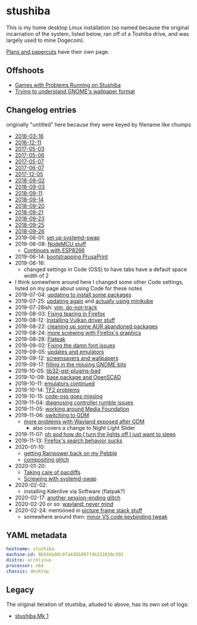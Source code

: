 # stushiba

This is my home desktop Linux installation (so named because the original incarnation of the system, listed below, ran off of a Toshiba drive, and was largely used to mine Dogecoin).

[Plans and papercuts](4fb610f1-0da4-43b6-9412-cf71bdd321e9.md) have their own page.

## Offshoots

- [Games with Problems Running on Stushiba](a2b8ab13-d698-43fb-ae1f-ce0bfa329d6e.md)
- [Trying to understand GNOME's wallpaper format](cd850ec1-4f00-42f2-88a5-8642b25ccb64.md)

## Changelog entries

originally "untitled" here because they were keyed by filename like chumps

- [2016-03-16](ad019cf8-64f8-4681-9931-4b0dcceb2c93.md)
- [2016-12-11](9b5912b1-03de-429e-9c9e-2deb2fc6ae6f.md)
- [2017-05-03](ef21ba59-958c-4966-8600-4fed0a70baf6.md)
- [2017-05-06](577c672e-eb18-48a2-9be4-7b34fc0e4401.md)
- [2017-05-07](ddb6459b-a138-41f8-a1a4-254f1fb9ab1d.md)
- [2017-06-07](2122ae78-f2e7-4483-94cf-005d2c2f6c5f.md)
- [2017-12-05](090df42e-a402-4ff4-861f-8f859e5a06b6.md)
- [2018-09-02](26fb2438-859c-47a5-9061-5b0a58dd23d6.md)
- [2018-09-03](2d56e088-b885-47a9-8b4b-bd1de34e9578.md)
- [2018-09-11](976ee65b-6456-4d8d-9e51-311b8427e921.md)
- [2018-09-14](579dee9a-defa-4881-9575-ecf4c879e185.md)
- [2018-09-20](3c0a0407-e370-46e8-83b0-59b77008b05d.md)
- [2018-09-21](d3a0433d-c1ca-4a1e-8d23-63597e83fc9b.md)
- [2018-09-23](fe89dae6-b4e5-44bc-96f9-55e29871973b.md)
- [2018-09-25](f7043fb2-f469-484a-9b87-85eb9d0429a1.md)
- [2018-09-26](14d56ce8-fe20-47cb-898b-d83741b7da99.md)
- 2019-06-01: [set up systemd-swap](61f9d56c-03b4-4c7c-9acd-401797319e52.md)
- 2019-06-08: [NodeMCU stuff](bca97022-a0ef-410c-80ef-79bc7282ca8d.md)
  - [Continues with ESP8266](d5456d01-f45d-48d5-962b-81198e93062e.md)
- 2019-06-14: [bootstrapping PrusaPrint](f03fdba5-633d-40d9-844e-7fa35442fd3a.md)
- 2019-06-16:
  - changed settings in Code (OSS) to have tabs have a default space width of 2
- I think somewhere around here I changed some other Code settings, listed on my page about using Code for these notes
- 2019-07-04: [updating to install some packages](47e5d973-0420-42d4-994c-33d2807bd723.md)
- 2019-07-25: [updating again](8b80e03e-30e6-4b56-ae65-4c9439a2b061.md) and [actually using minikube](fe1645de-c2fc-4836-a338-eafae0c7e0af.md)
- 2019-07-28ish: [vim, do-not-track](1662790c-8dfc-4c32-8181-9bd419a39c2e.md)
- 2019-08-03: [Fixing tearing in Firefox](3c1b4aa4-0c92-4207-abb9-12dbc5c7ce2e.md)
- 2019-08-12: [Installing Vulkan driver stuff](b17093a0-4c3f-4740-a4ee-1b51167e55f7.md)
- 2019-08-22: [cleaning up some AUR abandoned packages](f3cdcd62-65ab-4596-a24b-c366cc70081f.md)
- 2019-08-24: [more screwing with Firefox's graphics](3055182a-33fc-4139-ac3e-45452b865932.md)
- 2019-08-28: [Flatpak](5edc322d-d883-487b-83ca-19526c949b84.md)
- 2019-09-02: [Fixing the damn font issues](28043729-7b42-4b4d-aea9-52973ea56e20.md)
- 2019-09-05: [updates and emulators](0a1124cf-c17c-48eb-a36a-faa05f1063f1.md)
- 2019-09-12: [screensavers and wallpapers](276fec35-4c8c-465a-aa33-5d242faf0e29.md)
- 2019-09-17: [filling in the missing GNOME bits](6435c53f-f603-4fa5-9b6f-e73f621d3854.md)
- 2019-10-05: [lib32-gst-plugins-bad](7ab34fb3-a8cb-44dd-9d1e-3f017dfb1399.md)
- 2019-10-09: [base package and OpenSCAD](71074d66-11b3-4ba5-a9a5-c79d7d5bdf8e.md)
- 2019-10-11: [emulators continued](0abb42bd-5276-40b9-a762-a2c3fc30902c.md)
- 2019-10-14: [TF2 problems](796b89d5-9979-474f-a087-1882dedee2ad.md)
- 2019-10-15: [code-oss goes missing](47475def-7acd-4245-adf7-7f7c02a8bbc6.md)
- 2019-11-04: [diagnosing controller rumble issues](f3ec3726-8274-4e99-82f3-7a7f52fe3e3d.md)
- 2019-11-05: [working around Media Foundation](fd97335c-7b26-4b31-9fd0-56ab4ab1fb31.md)
- 2019-11-06: [switching to GDM](58a2eeea-5f4f-4272-8f4b-a503360ba7bd.md)
  - [more problems with Wayland exposed after GDM](a25209e4-dea5-4a5f-a137-d57072b64510.md)
    - also covers a change to Night Light Slider
- 2019-11-07: [oh god how do I turn the lights off I just want to sleep](eccbb36f-308a-4335-a0f5-783cbf0d3d0b.md)
- 2019-11-13: [Firefox's search behavior sucks](f05a9bdd-78f7-46aa-a647-390370f3c88e.md)
- 2020-01-10:
  - [getting Rainpower back on my Pebble](f6361a09-904d-4775-ae8b-2b195f8a3181.md)
  - [compositing glitch](27af187c-f339-4d83-ae75-b994013d2aee.md)
- 2020-01-20:
  - [Taking care of pacdiffs](eb477de0-29d2-4276-a973-7512f460a6a7.md)
  - [Screwing with systemd-swap](e7b948c9-1916-40e0-87ba-481e1a74c0ad.md)
- 2020-02-02:
  - installing Kdenlive via Software (flatpak?)
- 2020-02-17: [another session-ending glitch](e0699ecd-3108-4546-a76c-2103f0e47339.md)
- 2020-02-20 or so: [wayland: never mind](a2bd7ba7-f05b-4ccc-849a-0780addaa9fb.md)
- 2020-02-24: mentioned in [picture frame stack stuff](9bb83fc7-595b-4c02-a879-1e60427cb32d.md)
  - somewhere around then: [minor VS code keybinding tweak](0ffdff21-9bd9-4c93-86cd-8eab4c0199e7.md)

## YAML metadata

```yaml
hostname: stushiba
machine-id: 8b58da9dc97a43b5897f4b232820c391
distro: archlinux
processor: x64
chassis: desktop
```

## Legacy

The original iteration of stushiba, alluded to above, has its own set of logs:

- [stushiba Mk 1](34ed7962-6ed9-4e92-8c84-955ed544405d.md)
